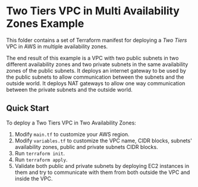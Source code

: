 # Two Tiers VPC in Multi Availability Zones Example

This folder contains a set of Terraform manifest for deploying a *Two Tiers* VPC in AWS in multiple availability zones.

The end result of this example is a VPC with two public subnets in two different availability zones and two private subnets in the same availability zones of the public subnets. It deploys an internet gateway to be used by the public subnets to allow communication between the subnets and the outside world. It deploys NAT gateways to allow one way communication between the private subnets and the outside world.

## Quick Start

To deploy a Two Tiers VPC in Two Availability Zones:

1. Modify `main.tf` to customize your AWS region.
2. Modify `variables.tf` to customize the VPC name, CIDR blocks, subnets' availability zones, public and private subnets CIDR blocks.
3. Run `terraform init`.
4. Run `terraform apply`.
5. Validate both public and private subnets by deploying EC2 instances in them and try to communicate with them from both outside the VPC and inside the VPC.
